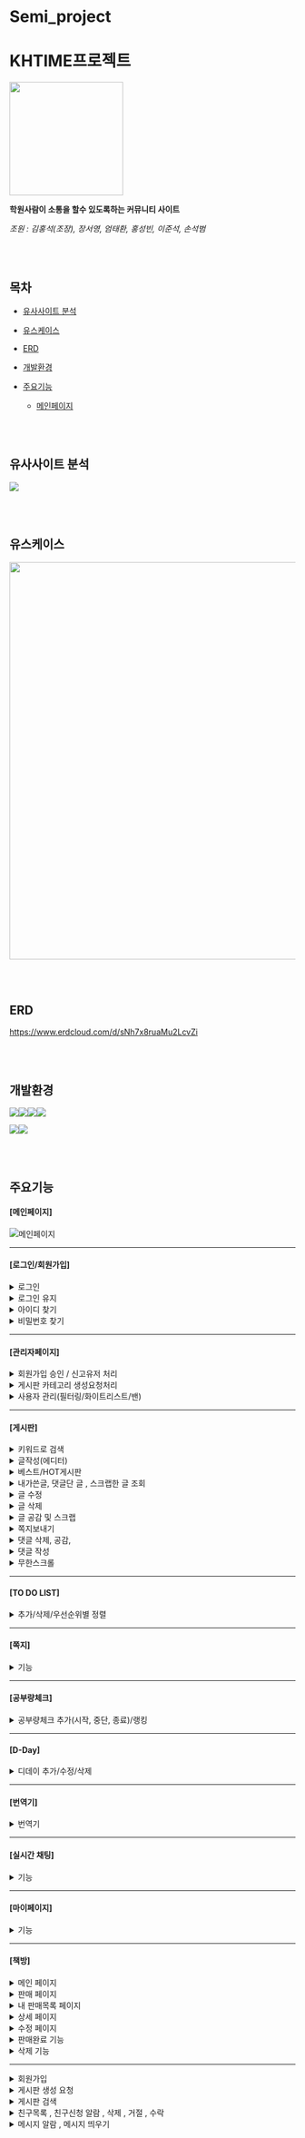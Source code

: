 # Semi_project

<h1>KHTIME프로젝트</h1>

<img src="https://github.com/hongsuk2615/Semi_project/assets/117423274/789b81d6-8efd-4ae3-8a52-bec223a5c9fb" width="200" height="200">

<b> 학원사람이 소통을 할수 있도록하는 커뮤니티 사이트 </b>

<i>조원 : 김홍석(조장), 장서영, 엄태환, 홍성빈, 이준석, 손석범</i>

<br><br>
<h2>목차</h2>

* [유사사이트 분석](#유사사이트-분석)

* [유스케이스](#유스케이스)

* [ERD](#erd)

* [개발환경](#개발환경)

* [주요기능](#주요기능)
  * [메인페이지](#메인페이지)

<br><br>

<h2>유사사이트 분석</h2>

<img src="https://github.com/hongsuk2615/Semi_project/assets/117423274/62f071b7-77a9-4c5d-8d17-f9c59aad5349">



<br><br>
<h2>유스케이스</h2>

<img src="https://github.com/hongsuk2615/Semi_project/assets/117423274/bd6f5fa3-938e-4c0c-b705-8aebfdbb7c0f" width = "600" height="700">



<br><br>
<h2>ERD</h2>
<a href="https://www.erdcloud.com/d/E8y2JgZpyspgJ7SPj">https://www.erdcloud.com/d/sNh7x8ruaMu2LcvZi</a>

<br><br>
<h2>개발환경</h2>

<img src="https://img.shields.io/badge/html5-E34F26?style=for-the-badge&logo=html5&logoColor=white"><img src="https://img.shields.io/badge/css-1572B6?style=for-the-badge&logo=css3&logoColor=white"><img src="https://img.shields.io/badge/javascript-F7DF1E?style=for-the-badge&logo=javascript&logoColor=white"><img src="https://img.shields.io/badge/jquery-0769AD?style=for-the-badge&logo=jquery&logoColor=white">


<img src="https://img.shields.io/badge/eclipse-2C2255?style=for-the-badge&logo=eclipseide&logoColor=white"><img src="https://img.shields.io/badge/ORACLE_SQLDEVELOPER-9F1D20?style=for-the-badge&logo=ORACLE&logoColor=white">

<br><br>
<h2>주요기능</h2>

 <h4>[메인페이지]</h4>

![메인페이지](https://github.com/hongsuk2615/Semi_project/assets/117423274/dc68d98c-6124-454e-bf1b-b52b3511e999)


<hr/>

 <h4>[로그인/회원가입]</h4>


<details>
<summary>로그인</summary>
<div markdown="1">
 
![로그인](https://github.com/hongsuk2615/Semi_project/assets/117423182/b5a2c6d3-4bdf-44f5-a1eb-c90dbd07f71b)

</div>
</details>

<details>
<summary>로그인 유지</summary>
<div markdown="1">
 
![로그인유지](https://github.com/hongsuk2615/Semi_project/assets/117423182/834e2d9e-5b6b-43a0-b8c8-00585c965a96)

</div>
</details>

<details>
<summary>아이디 찾기</summary>
<div markdown="1">
 
![아이디찾기](https://github.com/hongsuk2615/Semi_project/assets/117423182/7876f98d-2ec5-4f5f-8ea2-fc8225ca09dc)

</div>
</details>

<details>
<summary>비밀번호 찾기</summary>
<div markdown="1">
 
![비밀번호찾기](https://github.com/hongsuk2615/Semi_project/assets/117423182/34a4e868-b55e-4c07-bf4e-1d074f221028)

</div>
</details>
<hr/>

<h4>[관리자페이지]</h4>


<details>
<summary>회원가입 승인 / 신고유저 처리</summary>
<div markdown="1">
  
![회원가입승인, 사용자 관리](https://github.com/hongsuk2615/Semi_project/assets/117423274/7716b2db-d401-444a-9e13-eac1f4e5776f)


</div>
</details>

<details>
<summary>게시판 카테고리 생성요청처리</summary>
<div markdown="1">
 
![게시판 카테고리 생성요청처리](https://github.com/hongsuk2615/Semi_project/assets/117423274/f3de8a23-319a-4834-885f-96e004832c27)

</div>
</details>

<details>
<summary>사용자 관리(필터링/화이트리스트/밴)</summary>
<div markdown="1">
 
![사용자 필터링,관리](https://github.com/hongsuk2615/Semi_project/assets/117423274/e85073b7-95c2-477f-85ca-23a523bc79b5)


</div>
</details>


<hr/>



 <h4>[게시판]</h4>


<details>
<summary>키워드로 검색</summary>
<div markdown="1">
  
![검색](https://github.com/hongsuk2615/Semi_project/assets/117423274/9fdd2d85-a8d6-421f-bd31-2fadaf7f1166)


</div>
</details>

<details>
<summary>글작성(에디터)</summary>
<div markdown="1">
  
![에디터](https://github.com/hongsuk2615/Semi_project/assets/117423274/37a9586e-f191-40de-958c-9cd7f051bb60)


</div>
</details>

<details>
<summary>베스트/HOT게시판</summary>
<div markdown="1">
  
![베스트게시판](https://github.com/hongsuk2615/Semi_project/assets/117423274/765020e4-4653-4e74-ad1f-a6677e410170)


</div>
</details>

<details>
<summary>내가쓴글, 댓글단 글 , 스크랩한 글 조회</summary>
<div markdown="1">
  
![내가쓴글,댓글,스크랩](https://github.com/hongsuk2615/Semi_project/assets/117423274/fcc076dc-fdb4-4c98-b044-73c151fd35a4)

</div>
</details>

<details>
<summary>글 수정</summary>
<div markdown="1">
  
![글수정](https://github.com/hongsuk2615/Semi_project/assets/117423182/4b11eca4-0853-4ea0-8bb2-5ca988b29cbb)

</div>
</details>

<details>
<summary>글 삭제</summary>
<div markdown="1">
  
![글삭제](https://github.com/hongsuk2615/Semi_project/assets/117423182/082a818a-2ee9-4dfb-ae95-5053c5dfc5a6)

</div>
</details>

<details>
<summary>글 공감 및 스크랩</summary>
<div markdown="1">
  
![공감및스크랩](https://github.com/hongsuk2615/Semi_project/assets/117423182/632c449f-d874-4b03-95dc-7ad99d2d6286)

</div>
</details>

<details>
<summary>쪽지보내기</summary>
<div markdown="1">
  
![쪽지보내기](https://github.com/hongsuk2615/Semi_project/assets/117423182/2bad85ad-9088-4a17-a6a4-145d4ba9f451)

</div>
</details>

<details>
<summary>댓글 삭제, 공감, </summary>
<div markdown="1">
  
![삭제공감](https://github.com/hongsuk2615/Semi_project/assets/117423182/94a60a75-527f-41fc-b18e-a376cd241092)

</div>
</details>

<details>
<summary>댓글 작성 </summary>
<div markdown="1">
  
![댓글](https://github.com/hongsuk2615/Semi_project/assets/117423182/0b611705-9b8d-4cf6-b7aa-f6320a5c2885)


</div>
</details>

<details>
<summary>무한스크롤 </summary>
<div markdown="1">
  
![무한스크롤](https://github.com/hongsuk2615/Semi_project/assets/117423182/bc2349d6-8e41-4a47-a231-a049d8d4393a)

</div>
</details>
<hr/>

 <h4>[TO DO LIST]</h4>


<details>
<summary>추가/삭제/우선순위별 정렬</summary>
<div markdown="1">
  
![TODOLIST](https://github.com/hongsuk2615/Semi_project/assets/117423274/5a0239df-6937-4feb-b120-72f96aeb760b)

</div>
</details>

<hr/>


 <h4>[쪽지]</h4>


<details>
<summary>기능</summary>
<div markdown="1">
 
![message](https://github.com/hongsuk2615/Semi_project/assets/117968202/7c4b9f52-5917-4c15-b918-8aa15f5e29a4)
  

</div>
</details>

<hr/>

 <h4>[공부량체크]</h4>


<details>
<summary>공부량체크 추가(시작, 중단, 종료)/랭킹</summary>
<div markdown="1">
  
![공부량체크gif](https://github.com/hongsuk2615/Semi_project/assets/117423689/5bc14ba8-a000-468d-b785-2a9ad2862f00)


</div>
</details>

<hr/>


 <h4>[D-Day]</h4>


<details>
<summary>디데이 추가/수정/삭제</summary>
<div markdown="1">
  
 ![디데이gif](https://github.com/hongsuk2615/Semi_project/assets/117423689/91362d8d-0b7a-43c1-9aac-34242440c49a)


</div>
</details>

<hr/>

 <h4>[번역기]</h4>


<details>
<summary>번역기</summary>
<div markdown="1">
  
 ![번역기 gif](https://github.com/hongsuk2615/Semi_project/assets/117423689/d499fd99-7588-4b4a-a22e-8d41a8503253)


</div>
</details>

<hr/>

 <h4>[실시간 채팅]</h4>


<details>
<summary>기능</summary>
<div markdown="1">
  
 움짤

</div>
</details>

<hr/>

 <h4>[마이페이지]</h4>


<details>
<summary>기능</summary>
<div markdown="1">
  
 움짤

</div>
</details>

<hr/>

 <h4>[책방]</h4>


<details>
<summary>메인 페이지</summary>
<div markdown="1">
 
  ![ezgif com-video-to-gif (13)](https://github.com/hongsuk2615/Semi_project/assets/117426079/652b013f-279d-41b6-a564-9177b4714193)

</div>
</details>

<details>
<summary>판매 페이지</summary>
<div markdown="1">
  
 ![ezgif com-video-to-gif (14)](https://github.com/hongsuk2615/Semi_project/assets/117426079/78ffd85f-cac4-4c8a-97f4-7d3e7908b8c5)

</div>
</details>

<details>
<summary>내 판매목록 페이지</summary>
<div markdown="1">
  
 ![ezgif com-video-to-gif (15)](https://github.com/hongsuk2615/Semi_project/assets/117426079/664f9e2e-dd54-4e87-8d99-3adbcefa04a5)

</div>
</details>

<details>
<summary>상세 페이지</summary>
<div markdown="1">
  
 ![ezgif com-video-to-gif (16)](https://github.com/hongsuk2615/Semi_project/assets/117426079/49a5348a-5e72-4077-a895-f784ce3d99f4)

</div>
</details>

<details>
<summary>수정 페이지</summary>
<div markdown="1">
  
 ![ezgif com-video-to-gif (17)](https://github.com/hongsuk2615/Semi_project/assets/117426079/f13e7cc9-920b-4f6e-838f-8f774b1cc356)

</div>
</details>

<details>
<summary>판매완료 기능</summary>
<div markdown="1">
  
 ![ezgif com-video-to-gif (18)](https://github.com/hongsuk2615/Semi_project/assets/117426079/aeb9177f-94f7-47ed-8fe4-5e71b0810a44)

</div>
</details>

<details>
<summary>삭제 기능</summary>
<div markdown="1">
  
 ![ezgif com-video-to-gif (19)](https://github.com/hongsuk2615/Semi_project/assets/117426079/e948919e-44e2-4cf9-8b96-4d4d5145f293)

</div>
</details>


<hr/>

<details>
<summary>회원가입</summary>
<div markdown="1">
 
![ezgif-3-3468b117d7](https://github.com/hongsuk2615/Semi_project/assets/117425138/46c94ef8-d494-46ef-8a7c-cbef2c1abfce)



</div>
</details>


<details>
<summary>게시판 생성 요청</summary>
<div markdown="1">
  
![ezgif-3-30428283c6](https://github.com/hongsuk2615/Semi_project/assets/117425138/9f76d1e4-9905-420b-b74f-505c2f8977ee)


</div>
</details>

<details>
<summary>게시판 검색</summary>
<div markdown="1">
  
![ezgif-3-9a7f56281b](https://github.com/hongsuk2615/Semi_project/assets/117425138/125129e7-88f0-4226-8a86-4cbc33ec15f0)


</div>
</details>

<details>
<summary>친구목록 , 친구신청 알람 , 삭제 , 거절 , 수락</summary>
<div markdown="1">
  

https://github.com/hongsuk2615/Semi_project/assets/117425138/03ad5900-e8ff-4aea-a403-e09da8c353a9




</div>
</details>

<details>
<summary>메시지 알람 , 메시지 띄우기</summary>
<div markdown="1">
  
![ezgif-3-7789180726](https://github.com/hongsuk2615/Semi_project/assets/117425138/d742b63e-196b-4c21-8195-67edbe66b03c)


</div>
</details>
